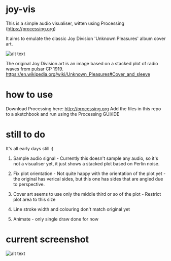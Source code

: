 # joy-vis
This is a simple audio visualiser, witten using Processing (https://processing.org)

It aims to emulate the classic Joy Division 'Unknown Pleasures' album cover art. 

![alt text](http://i.imgur.com/jRECeda.jpg "Joy Division - Unknown Pleasures cover art")

The original Joy Division art is an image based on a stacked plot of radio waves from pulsar CP 1919. https://en.wikipedia.org/wiki/Unknown_Pleasures#Cover_and_sleeve

# how to use
Download Processing here: http://processing.org
Add the files in this repo to a sketchbook and run using the Processing GUI/IDE

# still to do
It's all early days still :)

1. Sample audio signal - 
Currently this doesn't sample any audio, so it's not a visualiser yet, it just shows a stacked plot based on Perlin noise.

2. Fix plot orientation - 
Not quite happy with the orientation of the plot yet - the original has verical sides, but this one has sides that are angled due to perspective.

3. Cover art seems to use only the middle third or so of the plot - 
Restrict plot area to this size

4. Line stroke width and colouring don't match original yet

5. Animate - only single draw done for now

# current screenshot

![alt text](http://i.imgur.com/ckk0ooY.png "joy-vis")

